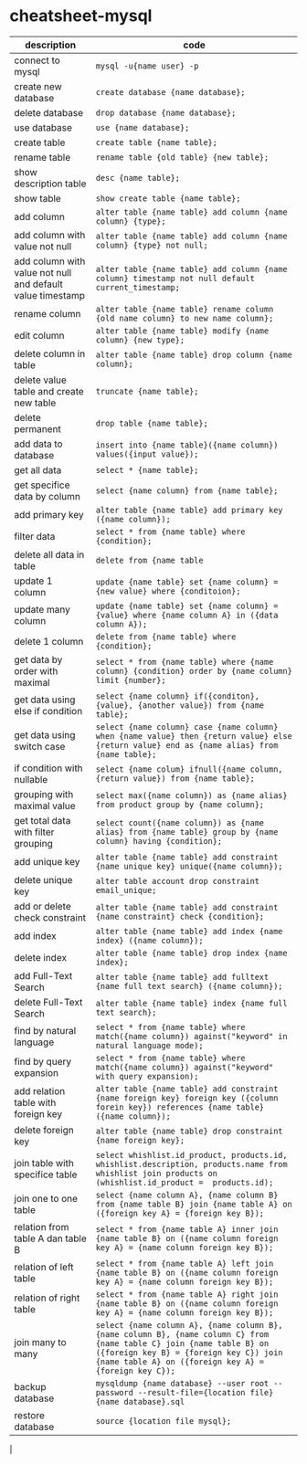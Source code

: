 # cheatsheet-mysql

| description | code |
| ---  | ---  | 
| connect to mysql | `mysql -u{name user} -p` |
| create new database  | `create database {name database};` |
| delete database | `drop database {name database};` |
| use database | `use {name database};` |
| create table | `create table {name table};` |
| rename table | `rename table {old table} {new table};` |
| show description table | `desc {name table};` |
| show table | `show create table {name table};` |
| add column | `alter table {name table} add column {name column} {type};` |
| add column with value not null | `alter table {name table} add column {name column} {type} not null;` |
| add column with value not null and default value timestamp | `alter table {name table} add column {name column} timestamp not null default current_timestamp;` |
| rename column | `alter table {name table} rename column {old name column} to new name column};` |
| edit column | `alter table {name table} modify {name column} {new type};` |
| delete column in table | `alter table {name table} drop column {name column};` |
| delete value table and create new table | `truncate {name table};` |
| delete permanent | `drop table {name table};` |
| add data to database | `insert into {name table}({name column}) values({input value});` |
| get all data | `select * {name table};` |
| get specifice data by column | `select {name column} from {name table};` |
| add primary key | `alter table {name table} add primary key ({name column});` |
| filter data | `select * from {name table} where {condition};` |
| delete all data in table | `delete from {name table` |
| update 1 column | `update {name table} set {name column} = {new value} where {conditoion};` |
| update many column | `update {name table} set {name column} = {value} where {name column A} in ({data column A});` |
| delete 1 column | `delete from {name table} where {condition};` |
| get data by order with maximal | `select * from {name table} where {name column} {condition} order by {name column} limit {number};` |
| get data using else if condition | `select {name column} if({conditon}, {value}, {another value}) from {name table};` |
| get data using switch case | `select {name column} case {name column} when {name value} then {return value} else {return value} end as {name alias} from {name table};` |
| if condition with nullable | `select {name colum} ifnull({name column, {return value}) from {name table};` |
| grouping with maximal value | `select max({name column}) as {name alias} from product group by {name column};` |
| get total data with filter grouping | `select count({name column}) as {name alias} from {name table} group by {name column} having {condition};` |
| add unique key | `alter table {name table} add constraint {name unique key} unique({name column});` |
| delete unique key | `alter table account drop constraint email_unique;` |
| add or delete check constraint | `alter table {name table} add constraint {name constraint} check {condition};` |
| add index | `alter table {name table} add index {name index} ({name column});` |
| delete index | `alter table {name table} drop index {name index};` |
| add Full-Text Search | `alter table {name table} add fulltext {name full text search} ({name column});` |
| delete Full-Text Search | `alter table {name table} index {name full text search};` |
| find by natural language | `select * from {name table} where match({name column}) against("keyword" in natural language mode);` |
| find by query expansion | `select * from {name table} where match({name column}) against("keyword" with query expansion);` |
| add relation table with foreign key | `alter table {name table} add constraint {name foreign key} foreign key ({column forein key}) references {name table} ({name column});` |
| delete foreign key | `alter table {name table} drop constraint {name foreign key};` |
| join table with specifice table | `select whishlist.id_product, products.id, whishlist.description, products.name from whishlist join products on (whishlist.id_product =  products.id);` |
| join one to one table | `select {name column A}, {name column B} from {name table B} join {name table A} on ({foreign key A} = {foreign key B});` |
| relation from table A dan table B | `select * from {name table A} inner join {name table B} on ({name column foreign key A} = {name column foreign key B});` |
| relation of left table | `select * from {name table A} left join {name table B} on ({name column foreign key A} = {name column foreign key B});` |
| relation of right table | `select * from {name table A} right join {name table B} on ({name column foreign key A} = {name column foreign key B});` |
| join many to many | `select {name column A}, {name column B}, {name column B}, {name column C} from {name table C} join {name table B} on ({foreign key B} = {foreign key C}) join {name table A} on ({foreign key A} = {foreign key C});` |
| backup database | `mysqldump {name database} --user root --password --result-file={location file}{name database}.sql` |
| restore database | `source {location file mysql};` |
| 



